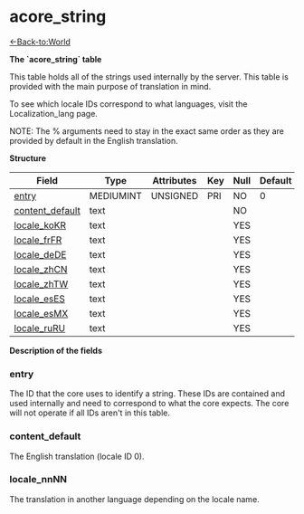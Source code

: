 # acore_string

[<-Back-to:World](database-world.md)

**The \`acore_string\` table**

This table holds all of the strings used internally by the server. This table is provided with the main purpose of translation in mind.

To see which locale IDs correspond to what languages, visit the Localization\_lang page.

NOTE: The % arguments need to stay in the exact same order as they are provided by default in the English translation.

**Structure**

| Field                | Type         | Attributes | Key | Null | Default | Extra | Comment |
|----------------------|--------------|------------|-----|------|---------|-------|---------|
| [entry][1]           | MEDIUMINT | UNSIGNED   | PRI | NO   | 0       |       |         |
| [content_default][2] | text         |            |     | NO   |         |       |         |
| [locale_koKR][3]     | text         |            |     | YES  |         |       |         |
| [locale_frFR][3]     | text         |            |     | YES  |         |       |         |
| [locale_deDE][3]     | text         |            |     | YES  |         |       |         |
| [locale_zhCN][3]     | text         |            |     | YES  |         |       |         |
| [locale_zhTW][3]     | text         |            |     | YES  |         |       |         |
| [locale_esES][3]     | text         |            |     | YES  |         |       |         |
| [locale_esMX][3]     | text         |            |     | YES  |         |       |         |
| [locale_ruRU][3]     | text         |            |     | YES  |         |       |         |

[1]: #entry
[2]: #content\_default
[3]: #locale\_nnNN

**Description of the fields**

### entry

The ID that the core uses to identify a string. These IDs are contained and used internally and need to correspond to what the core expects. The core will not operate if all IDs aren't in this table.

### content\_default

The English translation (locale ID 0).

### locale\_nnNN

The translation in another language depending on the locale name.
